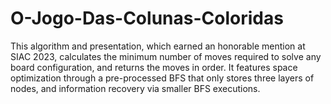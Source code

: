 # O-Jogo-Das-Colunas-Coloridas
This algorithm and presentation, which earned an honorable mention at SIAC 2023, calculates the minimum number of moves required to solve any board configuration, and returns the moves in order. It features space optimization through a pre-processed BFS that only stores three layers of nodes, and information recovery via smaller BFS executions.
